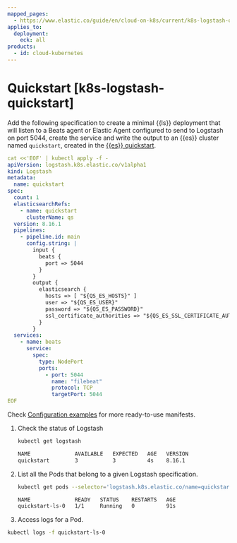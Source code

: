 ```yaml
---
mapped_pages:
  - https://www.elastic.co/guide/en/cloud-on-k8s/current/k8s-logstash-quickstart.html
applies_to:
  deployment:
    eck: all
products:
  - id: cloud-kubernetes
---
```


# Quickstart [k8s-logstash-quickstart]

Add the following specification to create a minimal {{ls}} deployment that will listen to a Beats agent or Elastic Agent configured to send to Logstash on port 5044, create the service and write the output to an {{es}} cluster named `quickstart`, created in the [{{es}} quickstart](deploy-an-orchestrator.md).

```yaml
cat <<'EOF' | kubectl apply -f -
apiVersion: logstash.k8s.elastic.co/v1alpha1
kind: Logstash
metadata:
  name: quickstart
spec:
  count: 1
  elasticsearchRefs:
    - name: quickstart
      clusterName: qs
  version: 8.16.1
  pipelines:
    - pipeline.id: main
      config.string: |
        input {
          beats {
            port => 5044
          }
        }
        output {
          elasticsearch {
            hosts => [ "${QS_ES_HOSTS}" ]
            user => "${QS_ES_USER}"
            password => "${QS_ES_PASSWORD}"
            ssl_certificate_authorities => "${QS_ES_SSL_CERTIFICATE_AUTHORITY}"
          }
        }
  services:
    - name: beats
      service:
        spec:
          type: NodePort
          ports:
            - port: 5044
              name: "filebeat"
              protocol: TCP
              targetPort: 5044
EOF
```

Check [Configuration examples](configuration-examples-logstash.md) for more ready-to-use manifests.

1. Check the status of Logstash

    ```sh
    kubectl get logstash
    ```

    ```sh
    NAME              AVAILABLE   EXPECTED   AGE   VERSION
    quickstart        3           3          4s    8.16.1
    ```

2. List all the Pods that belong to a given Logstash specification.

    ```sh
    kubectl get pods --selector='logstash.k8s.elastic.co/name=quickstart'
    ```

    ```sh
    NAME              READY   STATUS    RESTARTS   AGE
    quickstart-ls-0   1/1     Running   0          91s
    ```

3. Access logs for a Pod.

```sh
kubectl logs -f quickstart-ls-0
```

